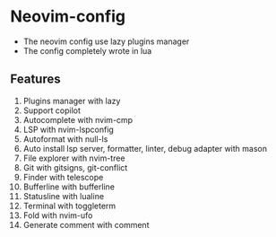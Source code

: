 # Neovim-config
- The neovim config use lazy plugins manager
- The config completely wrote in lua

## Features

1. Plugins manager with lazy
2. Support copilot
3. Autocomplete with nvim-cmp
4. LSP with nvim-lspconfig
5. Autoformat with null-ls
6. Auto install lsp server, formatter, linter, debug adapter with mason
7. File explorer with nvim-tree
8. Git with gitsigns, git-conflict
9. Finder with telescope
10. Bufferline with bufferline
11. Statusline with lualine
12. Terminal with toggleterm
13. Fold with nvim-ufo
14. Generate comment with comment
